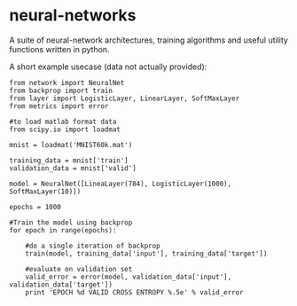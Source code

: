 neural-networks
===============

A suite of neural-network architectures, training algorithms and useful utility functions written in python.

A short example usecase (data not actually provided):

    from network import NeuralNet
    from backprop import train
    from layer import LogisticLayer, LinearLayer, SoftMaxLayer
    from metrics import error
    
    #to load matlab format data
    from scipy.io import loadmat
    
    mnist = loadmat('MNIST60k.mat')
    
    training_data = mnist['train']
    validation_data = mnist['valid']
    
    model = NeuralNet([LineaLayer(784), LogisticLayer(1000), SoftMaxLayer(10)])
    
    epochs = 1000
    
    #Train the model using backprop
    for epoch in range(epochs):
        
        #do a single iteration of backprop
        train(model, training_data['input'], training_data['target'])
        
        #evaluate on validation set
        valid_error = error(model, validation_data['input'], validation_data['target'])
        print 'EPOCH %d VALID CROSS ENTROPY %.5e' % valid_error
     
